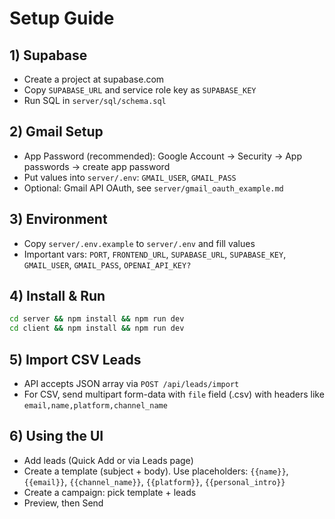 # Setup Guide

## 1) Supabase
- Create a project at supabase.com
- Copy `SUPABASE_URL` and service role key as `SUPABASE_KEY`
- Run SQL in `server/sql/schema.sql`

## 2) Gmail Setup
- App Password (recommended): Google Account → Security → App passwords → create app password
- Put values into `server/.env`: `GMAIL_USER`, `GMAIL_PASS`
- Optional: Gmail API OAuth, see `server/gmail_oauth_example.md`

## 3) Environment
- Copy `server/.env.example` to `server/.env` and fill values
- Important vars: `PORT`, `FRONTEND_URL`, `SUPABASE_URL`, `SUPABASE_KEY`, `GMAIL_USER`, `GMAIL_PASS`, `OPENAI_API_KEY?`

## 4) Install & Run
```bash
cd server && npm install && npm run dev
cd client && npm install && npm run dev
```

## 5) Import CSV Leads
- API accepts JSON array via `POST /api/leads/import`
- For CSV, send multipart form-data with `file` field (.csv) with headers like `email,name,platform,channel_name`

## 6) Using the UI
- Add leads (Quick Add or via Leads page)
- Create a template (subject + body). Use placeholders: `{{name}}`, `{{email}}`, `{{channel_name}}`, `{{platform}}`, `{{personal_intro}}`
- Create a campaign: pick template + leads
- Preview, then Send
